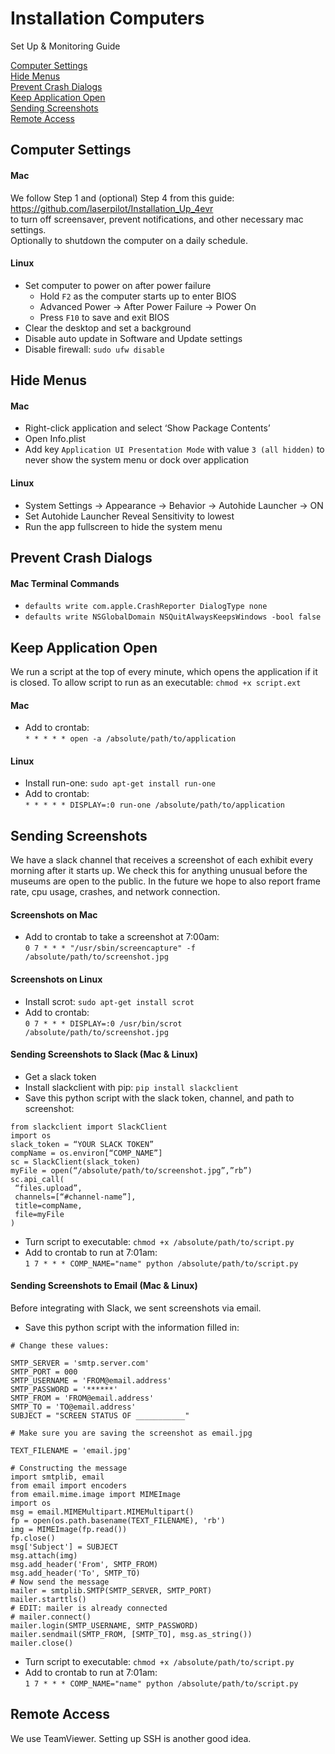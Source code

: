 # Installation Computers
Set Up & Monitoring Guide

[Computer Settings](#computer-settings) <br/>
[Hide Menus](#hide-menus) <br/>
[Prevent Crash Dialogs](#prevent-crash-dialogs) <br/>
[Keep Application Open](#keep-application-open) <br/>
[Sending Screenshots](#sending-screenshots) <br/>
[Remote Access](#remote-access) <br/>

## Computer Settings
#### Mac
We follow Step 1 and (optional) Step 4 from this guide: <br/>
https://github.com/laserpilot/Installation_Up_4evr  </br>
to turn off screensaver, prevent notifications, and other necessary mac settings. <br/>
Optionally to shutdown the computer on a daily schedule. 
#### Linux
* Set computer to power on after power failure
  * Hold `F2` as the computer starts up to enter BIOS
  * Advanced Power → After Power Failure → Power On
  * Press `F10` to save and exit BIOS
* Clear the desktop and set a background
* Disable auto update in Software and Update settings
* Disable firewall: `sudo ufw disable`


## Hide Menus
#### Mac
* Right-click application and select ‘Show Package Contents’
* Open Info.plist
* Add key `Application UI Presentation Mode` with value `3 (all hidden)` to never show the system menu or dock over application
#### Linux
* System Settings → Appearance → Behavior → Autohide Launcher → ON
* Set Autohide Launcher Reveal Sensitivity to lowest
* Run the app fullscreen to hide the system menu


## Prevent Crash Dialogs
#### Mac Terminal Commands
* `defaults write com.apple.CrashReporter DialogType none`
* `defaults write NSGlobalDomain NSQuitAlwaysKeepsWindows -bool false`


## Keep Application Open
We run a script at the top of every minute, which opens the application if it is closed. To allow script to run as an executable: `chmod +x script.ext`
#### Mac
* Add to crontab: <br/>
  `* * * * * open -a /absolute/path/to/application`
#### Linux
* Install run-one: `sudo apt-get install run-one`
* Add to crontab: <br/>
  `* * * * * DISPLAY=:0 run-one /absolute/path/to/application`


## Sending Screenshots
We have a slack channel that receives a screenshot of each exhibit every morning after it starts up. We check this for anything unusual before the museums are open to the public. In the future we hope to also report frame rate, cpu usage, crashes, and network connection.
#### Screenshots on Mac
* Add to crontab to take a screenshot at 7:00am: <br/>
  `0 7 * * * "/usr/sbin/screencapture" -f /absolute/path/to/screenshot.jpg`
#### Screenshots on Linux
* Install scrot: `sudo apt-get install scrot`
* Add to crontab: <br/>
  `0 7 * * * DISPLAY=:0 /usr/bin/scrot /absolute/path/to/screenshot.jpg`
#### Sending Screenshots to Slack (Mac & Linux)
* Get a slack token
* Install slackclient with pip: `pip install slackclient`
* Save this python script with the slack token, channel, and path to screenshot:
```
from slackclient import SlackClient
import os
slack_token = “YOUR SLACK TOKEN”
compName = os.environ[“COMP_NAME”]
sc = SlackClient(slack_token)
myFile = open(“/absolute/path/to/screenshot.jpg”,”rb”)
sc.api_call(
 “files.upload”,
 channels=[“#channel-name”],
 title=compName,
 file=myFile
)
```
* Turn script to executable: `chmod +x /absolute/path/to/script.py`
* Add to crontab to run at 7:01am: <br/>
`1 7 * * * COMP_NAME="name" python /absolute/path/to/script.py`
#### Sending Screenshots to Email (Mac & Linux)
Before integrating with Slack, we sent screenshots via email.
* Save this python script with the information filled in:
```
# Change these values:

SMTP_SERVER = 'smtp.server.com'
SMTP_PORT = 000
SMTP_USERNAME = 'FROM@email.address'
SMTP_PASSWORD = '******'
SMTP_FROM = 'FROM@email.address'
SMTP_TO = 'TO@email.address'
SUBJECT = "SCREEN STATUS OF ___________"

# Make sure you are saving the screenshot as email.jpg

TEXT_FILENAME = 'email.jpg'

# Constructing the message
import smtplib, email
from email import encoders
from email.mime.image import MIMEImage
import os
msg = email.MIMEMultipart.MIMEMultipart()
fp = open(os.path.basename(TEXT_FILENAME), 'rb')
img = MIMEImage(fp.read())
fp.close()
msg['Subject'] = SUBJECT
msg.attach(img)
msg.add_header('From', SMTP_FROM)
msg.add_header('To', SMTP_TO)
# Now send the message
mailer = smtplib.SMTP(SMTP_SERVER, SMTP_PORT)
mailer.starttls()
# EDIT: mailer is already connected
# mailer.connect()
mailer.login(SMTP_USERNAME, SMTP_PASSWORD)
mailer.sendmail(SMTP_FROM, [SMTP_TO], msg.as_string())
mailer.close()
```
* Turn script to executable: `chmod +x /absolute/path/to/script.py`
* Add to crontab to run at 7:01am: <br/>
`1 7 * * * COMP_NAME="name" python /absolute/path/to/script.py`


## Remote Access
We use TeamViewer. Setting up SSH is another good idea.
